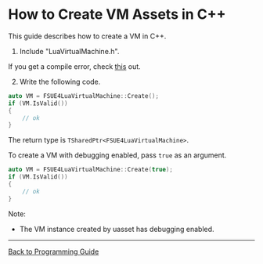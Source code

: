 
How to Create VM Assets in C++
==============================

This guide describes how to create a VM in C++.

1. Include "LuaVirtualMachine.h".

If you get a compile error, check [this](HowToSetupGameModule.md) out.

2. Write the following code.

```cpp
auto VM = FSUE4LuaVirtualMachine::Create();
if (VM.IsValid())
{
    // ok
}
```

The return type is `TSharedPtr<FSUE4LuaVirtualMachine>`.

To create a VM with debugging enabled, pass `true` as an argument.

```cpp
auto VM = FSUE4LuaVirtualMachine::Create(true);
if (VM.IsValid())
{
    // ok
}
```

Note:
* The VM instance created by uasset has debugging enabled.

------------------------------------------------
[Back to Programming Guide](ProgrammingGuide.md)
